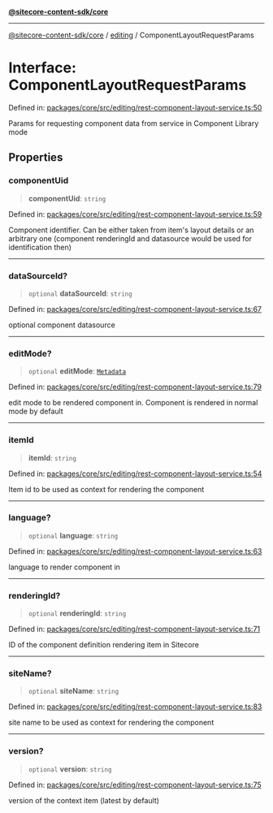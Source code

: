 [**@sitecore-content-sdk/core**](../../README.md)

***

[@sitecore-content-sdk/core](../../README.md) / [editing](../README.md) / ComponentLayoutRequestParams

# Interface: ComponentLayoutRequestParams

Defined in: [packages/core/src/editing/rest-component-layout-service.ts:50](https://github.com/Sitecore/xmc-jss-dev/blob/d118c3d87d535fa4161627b881481e84f583140c/packages/core/src/editing/rest-component-layout-service.ts#L50)

Params for requesting component data from service in Component Library mode

## Properties

### componentUid

> **componentUid**: `string`

Defined in: [packages/core/src/editing/rest-component-layout-service.ts:59](https://github.com/Sitecore/xmc-jss-dev/blob/d118c3d87d535fa4161627b881481e84f583140c/packages/core/src/editing/rest-component-layout-service.ts#L59)

Component identifier. Can be either taken from item's layout details or
an arbitrary one (component renderingId and datasource would be used for identification then)

***

### dataSourceId?

> `optional` **dataSourceId**: `string`

Defined in: [packages/core/src/editing/rest-component-layout-service.ts:67](https://github.com/Sitecore/xmc-jss-dev/blob/d118c3d87d535fa4161627b881481e84f583140c/packages/core/src/editing/rest-component-layout-service.ts#L67)

optional component datasource

***

### editMode?

> `optional` **editMode**: [`Metadata`](../../layout/enumerations/EditMode.md#metadata)

Defined in: [packages/core/src/editing/rest-component-layout-service.ts:79](https://github.com/Sitecore/xmc-jss-dev/blob/d118c3d87d535fa4161627b881481e84f583140c/packages/core/src/editing/rest-component-layout-service.ts#L79)

edit mode to be rendered component in. Component is rendered in normal mode by default

***

### itemId

> **itemId**: `string`

Defined in: [packages/core/src/editing/rest-component-layout-service.ts:54](https://github.com/Sitecore/xmc-jss-dev/blob/d118c3d87d535fa4161627b881481e84f583140c/packages/core/src/editing/rest-component-layout-service.ts#L54)

Item id to be used as context for rendering the component

***

### language?

> `optional` **language**: `string`

Defined in: [packages/core/src/editing/rest-component-layout-service.ts:63](https://github.com/Sitecore/xmc-jss-dev/blob/d118c3d87d535fa4161627b881481e84f583140c/packages/core/src/editing/rest-component-layout-service.ts#L63)

language to render component in

***

### renderingId?

> `optional` **renderingId**: `string`

Defined in: [packages/core/src/editing/rest-component-layout-service.ts:71](https://github.com/Sitecore/xmc-jss-dev/blob/d118c3d87d535fa4161627b881481e84f583140c/packages/core/src/editing/rest-component-layout-service.ts#L71)

ID of the component definition rendering item in Sitecore

***

### siteName?

> `optional` **siteName**: `string`

Defined in: [packages/core/src/editing/rest-component-layout-service.ts:83](https://github.com/Sitecore/xmc-jss-dev/blob/d118c3d87d535fa4161627b881481e84f583140c/packages/core/src/editing/rest-component-layout-service.ts#L83)

site name to be used as context for rendering the component

***

### version?

> `optional` **version**: `string`

Defined in: [packages/core/src/editing/rest-component-layout-service.ts:75](https://github.com/Sitecore/xmc-jss-dev/blob/d118c3d87d535fa4161627b881481e84f583140c/packages/core/src/editing/rest-component-layout-service.ts#L75)

version of the context item (latest by default)
